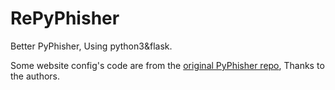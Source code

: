 # RePyPhisher
Better PyPhisher, Using python3&amp;flask.

Some website config's code are from the [original PyPhisher repo](https://github.com/KasRoudra/PyPhisher), Thanks to the authors.
